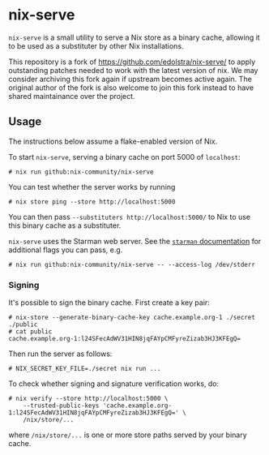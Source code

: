 # nix-serve

`nix-serve` is a small utility to serve a Nix store as a binary cache,
allowing it to be used as a substituter by other Nix installations.

This repository is a fork of https://github.com/edolstra/nix-serve/ to apply
outstanding patches needed to work with the latest version of nix.
We may consider archiving this fork again if upstream becomes active again.
The original author of the fork is also welcome to join this fork instead to
have shared maintainance over the project.

## Usage

The instructions below assume a flake-enabled version of Nix.

To start `nix-serve`, serving a binary cache on port 5000 of `localhost`:

```
# nix run github:nix-community/nix-serve
```

You can test whether the server works by running

```
# nix store ping --store http://localhost:5000
```

You can then pass `--substituters http://localhost:5000/` to Nix to
use this binary cache as a substituter.

`nix-serve` uses the Starman web server. See the [`starman`
documentation](https://metacpan.org/pod/distribution/Starman/script/starman)
for additional flags you can pass, e.g.

```
# nix run github:nix-community/nix-serve -- --access-log /dev/stderr
```

### Signing

It's possible to sign the binary cache. First create a key pair:

```
# nix-store --generate-binary-cache-key cache.example.org-1 ./secret ./public
# cat public
cache.example.org-1:l24SFecAdWV31HIN8jqFAYpCMFyreZizab3HJ3KFEgQ=
```

Then run the server as follows:

```
# NIX_SECRET_KEY_FILE=./secret nix run ...
```

To check whether signing and signature verification works, do:

```
# nix verify --store http://localhost:5000 \
    --trusted-public-keys 'cache.example.org-1:l24SFecAdWV31HIN8jqFAYpCMFyreZizab3HJ3KFEgQ=' \
    /nix/store/...
```

where `/nix/store/...` is one or more store paths served by your binary cache.
